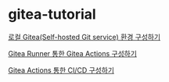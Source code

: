 # gitea-tutorial


[로컬 Gitea(Self-hosted Git service) 환경 구성하기](https://medium.com/@dudwls96/%EB%A1%9C%EC%BB%AC-gitea-self-hosted-git-service-%ED%99%98%EA%B2%BD-%EA%B5%AC%EC%84%B1%ED%95%98%EA%B8%B0-c5cf8f1bf4f3)


[Gitea Runner 통한 Gitea Actions 구성하기](https://medium.com/@dudwls96/gitea-runner-%ED%86%B5%ED%95%9C-gitea-actions-%EA%B5%AC%EC%84%B1%ED%95%98%EA%B8%B0-9f7f7544ee8e)


[Gitea Actions 통한 CI/CD 구성하기](https://medium.com/@dudwls96/gitea-actions-%ED%86%B5%ED%95%9C-ci-cd-%EA%B5%AC%EC%84%B1%ED%95%98%EA%B8%B0-a5196e0bd074)
